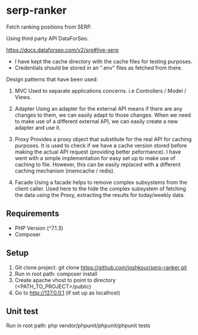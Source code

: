 # serp-ranker
Fetch ranking positions from SERP.

Using third party API DataForSeo.

https://docs.dataforseo.com/v2/srp#live-serp

- I have kept the cache directory with the cache files for testing purposes.
- Credentials should be stored in an ".env" files as fetched from there.

Design patterns that have been used:
1. MVC
Used to separate applications concerns. i.e Controllers / Model / Views.

2. Adapter
Using an adapter for the external API means if there are any changes to them, we can easily adapt to those changes.
When we need to make use of a different external API, we can easily create a new adapter and use it.

3. Proxy
Provides a proxy object that substitute for the real API for caching purposes.
It is used to check if we have a cache version stored before making the actual API request (providing better peformance).
I have went with a simple implementation for easy set up to make use of caching to file. However, this can be easily replaced with a different caching mechanism (memcache / redis).

4. Facade
Using a facade helps to remove complex subsystems from the client caller.
Used here to the hide the complex subsystem of fetching the data using the Proxy, extracting the results for today/weekly data.

## Requirements
- PHP Version (^7.1.3)
- Composer

## Setup
1. Git clone project: git clone https://github.com/joshkour/serp-ranker.git
2. Run in root path: composer install
3. Create apache vhost to point to directory (<PATH_TO_PROJECT>/public)
4. Go to http://127.0.0.1 (if set up as localhost)

## Unit test
Run in root path: php vendor/phpunit/phpunit/phpunit tests
